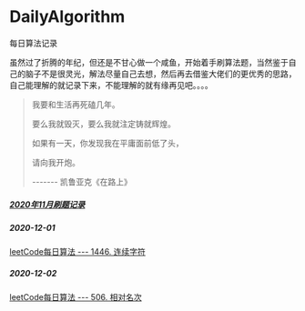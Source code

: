 # DailyAlgorithm
每日算法记录

虽然过了折腾的年纪，但还是不甘心做一个咸鱼，开始着手刷算法题，当然鉴于自己的脑子不是很灵光，解法尽量自己去想，然后再去借鉴大佬们的更优秀的思路，自己能理解的就记录下来，不能理解的就有缘再见吧。。。。

> 我要和生活再死磕几年。
>
> 要么我就毁灭，要么我就注定铸就辉煌。
>
> 如果有一天，你发现我在平庸面前低了头，
>
> 请向我开炮。
>
> ------- 凯鲁亚克《在路上》
##### [2020年11月刷题记录](https://github.com/LYN-alan/DailyAlgorithm/tree/main/2021%E5%B9%B411%E6%9C%88/%E6%9C%88%E5%BA%A6%E5%88%B7%E9%A2%98%E6%B1%87%E6%80%BB)
##### 2020-12-01
[leetCode每日算法 --- 1446. 连续字符](https://github.com/LYN-alan/DailyAlgorithm/tree/main/%E7%AE%97%E6%B3%95%E8%AE%B0%E5%BD%95/1446.%20%E8%BF%9E%E7%BB%AD%E5%AD%97%E7%AC%A6)
##### 2020-12-02
[leetCode每日算法 --- 506. 相对名次](https://github.com/LYN-alan/DailyAlgorithm/tree/main/%E7%AE%97%E6%B3%95%E8%AE%B0%E5%BD%95/506.%20%E7%9B%B8%E5%AF%B9%E5%90%8D%E6%AC%A1)

